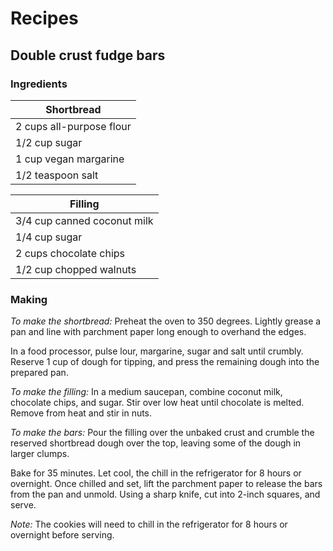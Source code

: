 # Recipes

## Double crust fudge bars

### Ingredients
| **Shortbread**           |
|--------------------------|
| 2 cups all-purpose flour |
| 1/2 cup sugar            |
| 1 cup vegan margarine    |
| 1/2 teaspoon salt        |

| **Filling**                 |
|-----------------------------|
| 3/4 cup canned coconut milk |
| 1/4 cup sugar               |
| 2 cups chocolate chips      |
| 1/2 cup chopped walnuts     |

### Making
*To make the shortbread:* Preheat the oven to 350 degrees. Lightly grease a pan and line with parchment paper long enough to overhand the edges.

In a food processor, pulse lour, margarine, sugar and salt until crumbly. Reserve 1 cup of dough for tipping, and press the remaining dough into the prepared pan.

*To make the filling:* In a medium saucepan, combine coconut milk, chocolate chips, and sugar. Stir over low heat until chocolate is melted. Remove from heat and stir in nuts.

*To make the bars:* Pour the filling over the unbaked crust and crumble the reserved shortbread dough over the top, leaving some of the dough in larger clumps.

Bake for 35 minutes. Let cool, the chill in the refrigerator for 8 hours or overnight. Once chilled and set, lift the parchment paper to release the bars from the pan and unmold. Using a sharp knife, cut into 2-inch squares, and serve.

*Note:* The cookies will need to chill in the refrigerator for 8 hours or overnight before serving.

